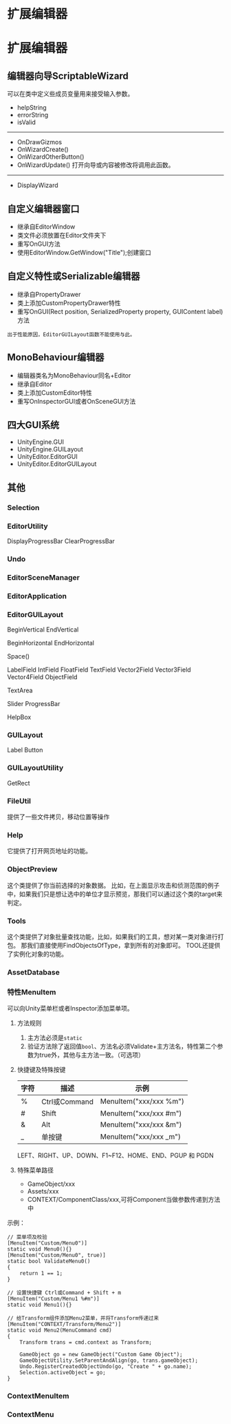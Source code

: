 # 扩展编辑器


# 扩展编辑器

## 编辑器向导ScriptableWizard

可以在类中定义些成员变量用来接受输入参数。

- helpString
- errorString
- isValid
---
- OnDrawGizmos
- OnWizardCreate()  
- OnWizardOtherButton()
- OnWizardUpdate() 打开向导或内容被修改将调用此函数。
---
- DisplayWizard

  
## 自定义编辑器窗口
+ 继承自EditorWindow
+ 类文件必须放置在Editor文件夹下
+ 重写OnGUI方法
+ 使用EditorWindow.GetWindow<T>("Title");创建窗口

## 自定义特性或Serializable编辑器
+ 继承自PropertyDrawer
+ 类上添加CustomPropertyDrawer特性
+ 重写OnGUI(Rect position, SerializedProperty property, GUIContent label)方法

`出于性能原因，EditorGUILayout函数不能使用与此。`

## MonoBehaviour编辑器
+ 编辑器类名为MonoBehaviour同名+Editor
+ 继承自Editor
+ 类上添加CustomEditor特性
+ 重写OnInspectorGUI或者OnSceneGUI方法

## 四大GUI系统
+ UnityEngine.GUI
+ UnityEngine.GUILayout
+ UnityEditor.EditorGUI
+ UnityEditor.EditorGUILayout

## 其他

### Selection

### EditorUtility
DisplayProgressBar
ClearProgressBar

### Undo

### EditorSceneManager

### EditorApplication

### EditorGUILayout
BeginVertical
EndVertical

BeginHorizontal
EndHorizontal

Space()

LabelField
IntField
FloatField
TextField
Vector2Field
Vector3Field
Vector4Field
ObjectField

TextArea

Slider
ProgressBar

HelpBox

### GUILayout
Label
Button

### GUILayoutUtility
GetRect

### FileUtil
提供了一些文件拷贝，移动位置等操作

### Help
它提供了打开网页地址的功能。

### ObjectPreview
这个类提供了你当前选择的对象数据。 比如，在上面显示攻击和侦测范围的例子中，如果我们只是想让选中的单位才显示预览，那我们可以通过这个类的target来判定。

### Tools
这个类提供了对象批量查找功能，比如，如果我们的工具，想对某一类对象进行打包。 那我们直接使用FindObjectsOfType，拿到所有的对象即可。 TOOL还提供了实例化对象的功能。


### AssetDatabase


### 特性MenuItem

可以向Unity菜单栏或者Inspector添加菜单项。

1. 方法规则

   1. 主方法必须是`static`
   2. 验证方法除了返回值`bool`、方法名必须Validate+主方法名，特性第二个参数为true外，其他与主方法一致。（可选项）
2. 快捷键及特殊按键

    | 字符 | 描述          | 示例                   |
    |------|---------------|------------------------|
    | %    | Ctrl或Command | MenuItem("xxx/xxx %m") |
    | #    | Shift         | MenuItem("xxx/xxx #m") |
    | &    | Alt           | MenuItem("xxx/xxx &m") |
    | _    | 单按键        | MenuItem("xxx/xxx _m") |

    LEFT、RIGHT、UP、DOWN、F1~F12、HOME、END、PGUP 和 PGDN
3. 特殊菜单路径
   
   - GameObject/xxx
   - Assets/xxx
   - CONTEXT/ComponentClass/xxx,可将Component当做参数传递到方法中
   
示例：
```
// 菜单项及校验
[MenuItem("Custom/Menu0")]
static void Menu0(){}
[MenuItem("Custom/Menu0", true)]
static bool ValidateMenu0()
{
    return 1 == 1;
}

// 设置快捷键 Ctrl或Command + Shift + m
[MenuItem("Custom/Menu1 %#m")]
static void Menu1(){}

// 给Transform组件添加Menu2菜单，并将Transform传递过来
[MenuItem("CONTEXT/Transform/Menu2")]
static void Menu2(MenuCommand cmd)
{
    Transform trans = cmd.context as Transform;

    GameObject go = new GameObject("Custom Game Object");
    GameObjectUtility.SetParentAndAlign(go, trans.gameObject);
    Undo.RegisterCreatedObjectUndo(go, "Create " + go.name);
    Selection.activeObject = go;
}
```

### ContextMenuItem

### ContextMenu
